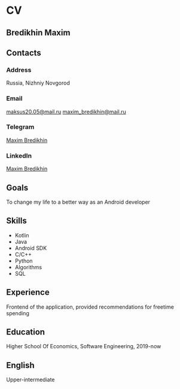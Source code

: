 # CV

## Bredikhin Maxim

## Contacts

### Address
Russia, Nizhniy Novgorod

### Email
maksus20.05@mail.ru
maxim_bredikhin@mail.ru

### Telegram
[Maxim Bredikhin](https://t.me/MaxStrikerMax)

### LinkedIn
[Maxim Bredikhin](https://www.linkedin.com/in/jg-max/)

## Goals
To change my life to a better way as an Android developer

## Skills
- Kotlin
- Java
- Android SDK
- C/C++
- Python
- Algorithms
- SQL

## Experience
Frontend of the application, provided recommendations for freetime spending

## Education
Higher School Of Economics, Software Engineering, 2019-now

## English
Upper-intermediate

